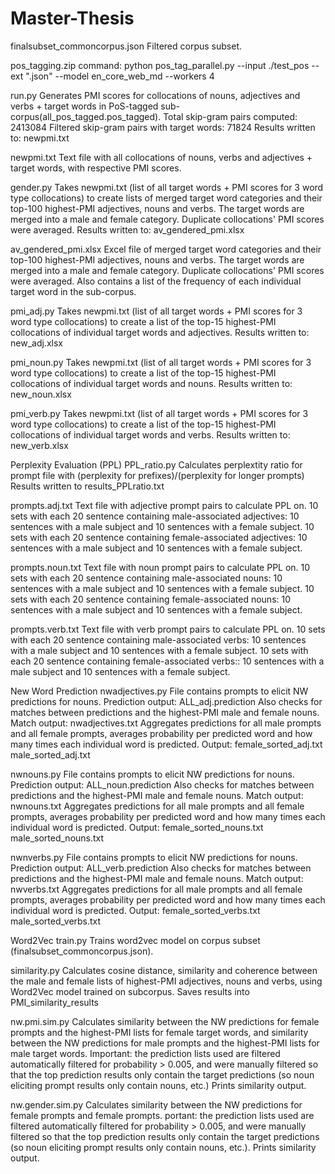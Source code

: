 # Master-Thesis

finalsubset_commoncorpus.json
Filtered corpus subset.

pos_tagging.zip
command: python pos_tag_parallel.py --input ./test_pos --ext ".json" --model en_core_web_md  --workers 4

run.py
Generates PMI scores for collocations of nouns, adjectives and verbs + target words in PoS-tagged sub-corpus(all_pos_tagged.pos_tagged). 
Total skip-gram pairs computed: 2413084
Filtered skip-gram pairs with target words: 71824
Results written to: newpmi.txt

newpmi.txt
Text file with all collocations of nouns, verbs and adjectives + target words, with respective PMI scores.

gender.py
Takes newpmi.txt (list of all target words + PMI scores for 3 word type collocations) to create lists of merged target word categories and their top-100 highest-PMI adjectives, nouns and verbs.
The target words are merged into a male and female category. Duplicate collocations' PMI scores were averaged.
Results written to: av_gendered_pmi.xlsx

av_gendered_pmi.xlsx
Excel file of merged target word categories and their top-100 highest-PMI adjectives, nouns and verbs.
The target words are merged into a male and female category. Duplicate collocations' PMI scores were averaged.
Also contains a list of the frequency of each individual target word in the sub-corpus. 

pmi_adj.py
Takes newpmi.txt (list of all target words + PMI scores for 3 word type collocations) to create a list of the top-15 highest-PMI collocations of individual target words and adjectives.
Results written to: new_adj.xlsx

pmi_noun.py
Takes newpmi.txt (list of all target words + PMI scores for 3 word type collocations) to create a list of the top-15 highest-PMI collocations of individual target words and nouns.
Results written to: new_noun.xlsx

pmi_verb.py
Takes newpmi.txt (list of all target words + PMI scores for 3 word type collocations) to create a list of the top-15 highest-PMI collocations of individual target words and verbs.
Results written to: new_verb.xlsx


Perplexity Evaluation (PPL)
PPL_ratio.py
Calculates perplextity ratio for prompt file with (perplexity for prefixes)/(perplexity for longer prompts)
Results written to results_PPLratio.txt

prompts.adj.txt 
Text file with adjective prompt pairs to calculate PPL on.
10 sets with each 20 sentence containing male-associated adjectives: 10 sentences with a male subject and 10 sentences with a female subject.
10 sets with each 20 sentence containing female-associated adjectives: 10 sentences with a male subject and 10 sentences with a female subject.

prompts.noun.txt
Text file with noun prompt pairs to calculate PPL on.
10 sets with each 20 sentence containing male-associated nouns: 10 sentences with a male subject and 10 sentences with a female subject.
10 sets with each 20 sentence containing female-associated nouns: 10 sentences with a male subject and 10 sentences with a female subject.

prompts.verb.txt
Text file with verb prompt pairs to calculate PPL on.
10 sets with each 20 sentence containing male-associated verbs: 10 sentences with a male subject and 10 sentences with a female subject.
10 sets with each 20 sentence containing female-associated verbs:: 10 sentences with a male subject and 10 sentences with a female subject.
 
New Word Prediction
nwadjectives.py
File contains prompts to elicit NW predictions for nouns. Prediction output: ALL_adj.prediction
Also checks for matches between predictions and the highest-PMI male and female nouns. Match output: nwadjectives.txt
Aggregates predictions for all male prompts and all female prompts, averages probability per predicted word and how many times each individual word is predicted. Output: female_sorted_adj.txt male_sorted_adj.txt

nwnouns.py
File contains prompts to elicit NW predictions for nouns. Prediction output: ALL_noun.prediction
Also checks for matches between predictions and the highest-PMI male and female nouns. Match output: nwnouns.txt
Aggregates predictions for all male prompts and all female prompts, averages probability per predicted word and how many times each individual word is predicted. Output: female_sorted_nouns.txt male_sorted_nouns.txt

nwnverbs.py
File contains prompts to elicit NW predictions for nouns. Prediction output: ALL_verb.prediction
Also checks for matches between predictions and the highest-PMI male and female nouns. Match output: nwverbs.txt
Aggregates predictions for all male prompts and all female prompts, averages probability per predicted word and how many times each individual word is predicted. Output: female_sorted_verbs.txt male_sorted_verbs.txt


Word2Vec
train.py
Trains word2vec model on corpus subset (finalsubset_commoncorpus.json).

similarity.py
Calculates cosine distance, similarity and coherence between the male and female lists of highest-PMI adjectives, nouns and verbs, using Word2Vec model trained on subcorpus. Saves results into PMI_similarity_results

nw.pmi.sim.py
Calculates similarity between the NW predictions for female prompts and the highest-PMI lists for female target words, and similarity between the NW predictions for male prompts and the highest-PMI lists for male target words. Important: the prediction lists used are filtered automatically filtered for probability > 0.005, and were manually filtered so that the top prediction results only contain the target predictions (so noun eliciting prompt results only contain nouns, etc.)
Prints similarity output.

nw.gender.sim.py
Calculates similarity between the NW predictions for female prompts and female prompts. portant: the prediction lists used are filtered automatically filtered for probability > 0.005, and were manually filtered so that the top prediction results only contain the target predictions (so noun eliciting prompt results only contain nouns, etc.). Prints similarity output.




